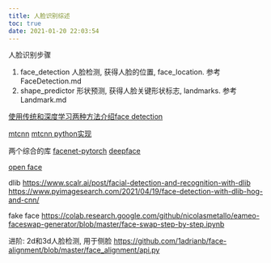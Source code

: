 ```yaml
---
title: 人脸识别综述
toc: true
date: 2021-01-20 22:03:54
---
```

人脸识别步骤

1. face_detection 人脸检测, 获得人脸的位置, face_location. 参考FaceDetection.md
2. shape_predictor 形状预测, 获得人脸关键形状标志, landmarks. 参考Landmark.md





[使用传统和深度学习两种方法介绍face detection](https://machinelearningmastery.com/how-to-perform-face-detection-with-classical-and-deep-learning-methods-in-python-with-keras/)

[mtcnn](https://github.com/kpzhang93/MTCNN_face_detection_alignment)
[mtcnn python实现](https://github.com/ipazc/mtcnn)

两个综合的库
[facenet-pytorch](https://github.com/timesler/facenet-pytorch)
[deepface](https://github.com/serengil/deepface)


[open face](https://github.com/cmusatyalab/openface)



dlib
https://www.scalr.ai/post/facial-detection-and-recognition-with-dlib
https://www.pyimagesearch.com/2021/04/19/face-detection-with-dlib-hog-and-cnn/

fake face
https://colab.research.google.com/github/nicolasmetallo/eameo-faceswap-generator/blob/master/face-swap-step-by-step.ipynb



进阶:
2d和3d人脸检测, 用于侧脸
https://github.com/1adrianb/face-alignment/blob/master/face_alignment/api.py

